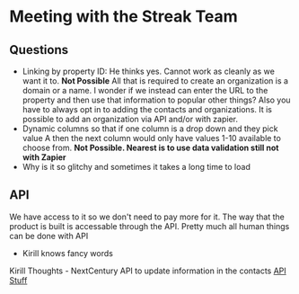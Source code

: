 # Meeting with the Streak Team 

## Questions 
- Linking by property ID: He thinks yes. Cannot work as cleanly as we want it to. **Not Possible** All that is required to create an organization is a domain or a name. I wonder if we instead can enter the URL to the property and then use that information to popular other things? Also you have to always opt in to adding the contacts and organizations. It is possible to add an organization via API and/or with zapier. 
- Dynamic columns so that if one column is a drop down and they pick value A then the next column would only have values 1-10 available to choose from.
**Not Possible. Nearest is to use data validation still not with Zapier**
- Why is it so glitchy and sometimes it takes a long time to load

## API 
We have access to it so we don't need to pay more for it. 
The way that the product is built is accessable through the API. Pretty much all human things can be done with API
- Kirill knows fancy words


Kirill Thoughts - 
NextCentury API to update information in the contacts
[API Stuff](streak.readme.io)
